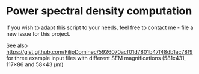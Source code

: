 # Power spectral density computation

If you wish to adapt this script to your needs, feel free to contact me - file a new issue for this project. 

See also https://gist.github.com/FilipDominec/5926070acf01d7801b47f48db1ac78f9 for three example input files with different SEM magnifications (581x431, 117×86 and 58×43 μm)
